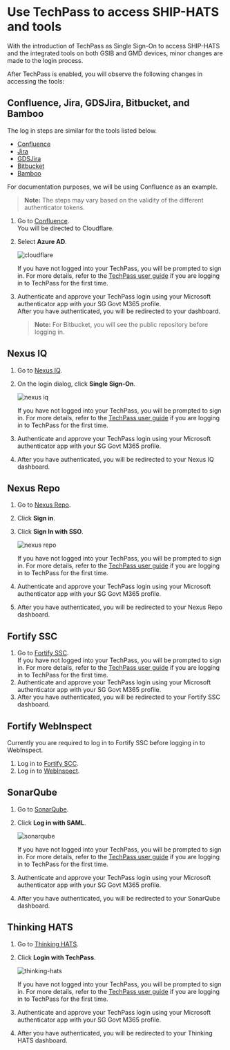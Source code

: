 # Use TechPass to access SHIP-HATS and tools 

With the introduction of TechPass as Single Sign-On to access SHIP-HATS and the integrated tools on both GSIB and GMD devices, minor changes are made to the login process. 

After TechPass is enabled, you will observe the following changes in accessing the tools:  

## Confluence, Jira, GDSJira, Bitbucket, and Bamboo

The log in steps are similar for the tools listed below. 

- [Confluence](http://confluence.ship.gov.sg)
- [Jira](http://jira.ship.gov.sg)
- [GDSJira](http://gdsjira.ship.gov.sg)
- [Bitbucket](http://bitbucket.ship.gov.sg)
- [Bamboo](http://bamboo.ship.gov.sg)

For documentation purposes, we will be using Confluence as an example.  
>**Note:** The steps may vary based on the validity of the different authenticator tokens.  

1. Go to [Confluence](http://confluence.ship.gov.sg).  
    You will be directed to Cloudflare.
1. Select **Azure AD**.  
    
    ![cloudflare](cloudflare.png)
    
    If you have not logged into your TechPass, you will be prompted to sign in. For more details, refer to the [TechPass user guide](https://docs.developer.tech.gov.sg/docs/techpass-user-guide/#/) if you are logging in to TechPass for the first time.

1. Authenticate and approve your TechPass login using your Microsoft authenticator app with your SG Govt M365 profile.  
After you have authenticated, you will be redirected to your dashboard. 

    >**Note:** For Bitbucket, you will see the public repository before logging in.
 
## Nexus IQ
 
1. Go to [Nexus IQ](https://nexus-iq.ship.gov.sg/).
1. On the login dialog, click **Single Sign-On**.  
    
    ![nexus iq](nexus-iq-tp.png)
    
    If you have not logged into your TechPass, you will be prompted to sign in. For more details, refer to the [TechPass user guide](https://docs.developer.tech.gov.sg/docs/techpass-user-guide/#/) if you are logging in to TechPass for the first time.
    
1. Authenticate and approve your TechPass login using your Microsoft authenticator app with your SG Govt M365 profile. 
1. After you have authenticated, you will be redirected to your Nexus IQ dashboard.

## Nexus Repo

1. Go to [Nexus Repo](https://nexus.ship.gov.sg/).
1. Click **Sign in**.
1. Click **Sign In with SSO**.  
    
    ![nexus repo](nexus-repo-tp.png)  
    
    If you have not logged into your TechPass, you will be prompted to sign in. For more details, refer to the [TechPass user guide](https://docs.developer.tech.gov.sg/docs/techpass-user-guide/#/) if you are logging in to TechPass for the first time.   
1. Authenticate and approve your TechPass login using your Microsoft authenticator app with your SG Govt M365 profile. 
1. After you have authenticated, you will be redirected to your Nexus Repo dashboard.

## Fortify SSC
1. Go to [Fortify SSC](https://ssc.hats.stack.gov.sg/).  
    If you have not logged into your TechPass, you will be prompted to sign in. For more details, refer to the [TechPass user guide](https://docs.developer.tech.gov.sg/docs/techpass-user-guide/#/) if you are logging in to TechPass for the first time. 
1. Authenticate and approve your TechPass login using your Microsoft authenticator app with your SG Govt M365 profile. 
1. After you have authenticated, you will be redirected to your Fortify SSC dashboard.

## Fortify WebInspect
Currently you are required to log in to Fortify SSC before logging in to WebInspect.

1. Log in to [Fortify SCC](https://ssc.hats.stack.gov.sg/).
1. Log in to [WebInspect](https://wie.hats.stack.gov.sg).


## SonarQube
1. Go to [SonarQube](https://sonar.hats.stack.gov.sg/sonar).
1. Click **Log in with SAML**.

    ![sonarqube](sonarqube-tp.png)

    If you have not logged into your TechPass, you will be prompted to sign in. For more details, refer to the [TechPass user guide](https://docs.developer.tech.gov.sg/docs/techpass-user-guide/#/) if you are logging in to TechPass for the first time.
1. Authenticate and approve your TechPass login using your Microsoft authenticator app with your SG Govt M365 profile. 
1. After you have authenticated, you will be redirected to your SonarQube dashboard.

## Thinking HATS
1. Go to [Thinking HATS](https://thinking.hats.stack.gov.sg/).
1. Click **Login with TechPass**.

    ![thinking-hats](thinking-hats-tp.png)

    If you have not logged into your TechPass, you will be prompted to sign in. For more details, refer to the [TechPass user guide](https://docs.developer.tech.gov.sg/docs/techpass-user-guide/#/) if you are logging in to TechPass for the first time.

1. Authenticate and approve your TechPass login using your Microsoft authenticator app with your SG Govt M365 profile. 
1. After you have authenticated, you will be redirected to your Thinking HATS dashboard.

